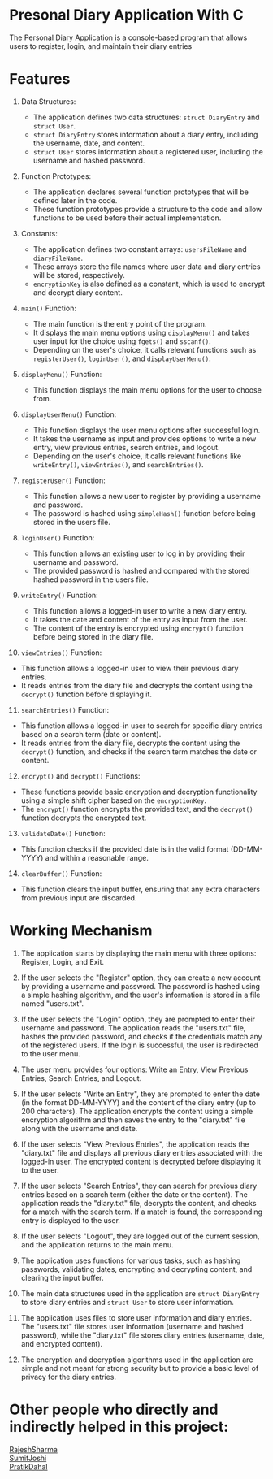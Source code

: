 # Presonal Diary Application With C
 The Personal Diary Application is a console-based program that allows users to register, login, and maintain their diary entries
# Features
1. Data Structures:
   - The application defines two data structures: `struct DiaryEntry` and `struct User`.
   - `struct DiaryEntry` stores information about a diary entry, including the username, date, and content.
   - `struct User` stores information about a registered user, including the username and hashed password.

2. Function Prototypes:
   - The application declares several function prototypes that will be defined later in the code.
   - These function prototypes provide a structure to the code and allow functions to be used before their actual implementation.

3. Constants:
   - The application defines two constant arrays: `usersFileName` and `diaryFileName`.
   - These arrays store the file names where user data and diary entries will be stored, respectively.
   - `encryptionKey` is also defined as a constant, which is used to encrypt and decrypt diary content.

4. `main()` Function:
   - The main function is the entry point of the program.
   - It displays the main menu options using `displayMenu()` and takes user input for the choice using `fgets()` and `sscanf()`.
   - Depending on the user's choice, it calls relevant functions such as `registerUser()`, `loginUser()`, and `displayUserMenu()`.

5. `displayMenu()` Function:
   - This function displays the main menu options for the user to choose from.

6. `displayUserMenu()` Function:
   - This function displays the user menu options after successful login.
   - It takes the username as input and provides options to write a new entry, view previous entries, search entries, and logout.
   - Depending on the user's choice, it calls relevant functions like `writeEntry()`, `viewEntries()`, and `searchEntries()`.

7. `registerUser()` Function:
   - This function allows a new user to register by providing a username and password.
   - The password is hashed using `simpleHash()` function before being stored in the users file.

8. `loginUser()` Function:
   - This function allows an existing user to log in by providing their username and password.
   - The provided password is hashed and compared with the stored hashed password in the users file.

9. `writeEntry()` Function:
   - This function allows a logged-in user to write a new diary entry.
   - It takes the date and content of the entry as input from the user.
   - The content of the entry is encrypted using `encrypt()` function before being stored in the diary file.

10. `viewEntries()` Function:
   - This function allows a logged-in user to view their previous diary entries.
   - It reads entries from the diary file and decrypts the content using the `decrypt()` function before displaying it.

11. `searchEntries()` Function:
   - This function allows a logged-in user to search for specific diary entries based on a search term (date or content).
   - It reads entries from the diary file, decrypts the content using the `decrypt()` function, and checks if the search term matches the date or content.

12. `encrypt()` and `decrypt()` Functions:
   - These functions provide basic encryption and decryption functionality using a simple shift cipher based on the `encryptionKey`.
   - The `encrypt()` function encrypts the provided text, and the `decrypt()` function decrypts the encrypted text.

13. `validateDate()` Function:
   - This function checks if the provided date is in the valid format (DD-MM-YYYY) and within a reasonable range.

14. `clearBuffer()` Function:
   - This function clears the input buffer, ensuring that any extra characters from previous input are discarded.
# Working Mechanism
1. The application starts by displaying the main menu with three options: Register, Login, and Exit.

2. If the user selects the "Register" option, they can create a new account by providing a username and password. The password is hashed using a simple hashing algorithm, and the user's information is stored in a file named "users.txt".

3. If the user selects the "Login" option, they are prompted to enter their username and password. The application reads the "users.txt" file, hashes the provided password, and checks if the credentials match any of the registered users. If the login is successful, the user is redirected to the user menu.

4. The user menu provides four options: Write an Entry, View Previous Entries, Search Entries, and Logout.

5. If the user selects "Write an Entry", they are prompted to enter the date (in the format DD-MM-YYYY) and the content of the diary entry (up to 200 characters). The application encrypts the content using a simple encryption algorithm and then saves the entry to the "diary.txt" file along with the username and date.

6. If the user selects "View Previous Entries", the application reads the "diary.txt" file and displays all previous diary entries associated with the logged-in user. The encrypted content is decrypted before displaying it to the user.

7. If the user selects "Search Entries", they can search for previous diary entries based on a search term (either the date or the content). The application reads the "diary.txt" file, decrypts the content, and checks for a match with the search term. If a match is found, the corresponding entry is displayed to the user.

8. If the user selects "Logout", they are logged out of the current session, and the application returns to the main menu.

9. The application uses functions for various tasks, such as hashing passwords, validating dates, encrypting and decrypting content, and clearing the input buffer.

10. The main data structures used in the application are `struct DiaryEntry` to store diary entries and `struct User` to store user information.

11. The application uses files to store user information and diary entries. The "users.txt" file stores user information (username and hashed password), while the "diary.txt" file stores diary entries (username, date, and encrypted content).

12. The encryption and decryption algorithms used in the application are simple and not meant for strong security but to provide a basic level of privacy for the diary entries.
# Other people who directly and indirectly helped in this project:
<a href="https://github.com/Rajeshsharma-123">RajeshSharma</a></br>
<a href="https://github.com/smtjoshibctioepc">SumitJoshi</a></br>
<a href="https://github.com/prtkdhl">PratikDahal</a></br>
